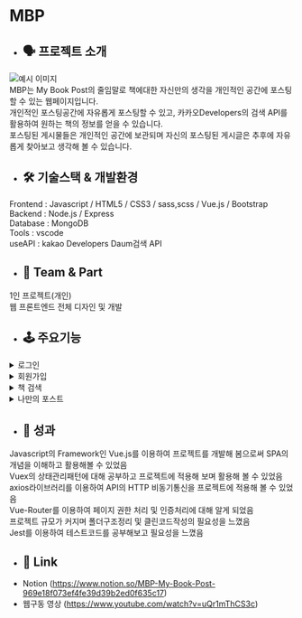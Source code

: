 # MBP
  * ## 🗣 프로젝트 소개
  ![예시 이미지](https://s3.us-west-2.amazonaws.com/secure.notion-static.com/23fe158a-b205-4ed8-a121-c4edd0072df3/%EA%B2%80%EC%83%89.png?X-Amz-Algorithm=AWS4-HMAC-SHA256&X-Amz-Content-Sha256=UNSIGNED-PAYLOAD&X-Amz-Credential=AKIAT73L2G45EIPT3X45%2F20211203%2Fus-west-2%2Fs3%2Faws4_request&X-Amz-Date=20211203T063940Z&X-Amz-Expires=86400&X-Amz-Signature=6bff620943854a00543547ec2193dd5cda2212277b27729752c00d04ef02c4aa&X-Amz-SignedHeaders=host&response-content-disposition=filename%20%3D%22%25EA%25B2%2580%25EC%2583%2589.PNG.png%22&x-id=GetObject)   
MBP는 My Book Post의 줄임말로 책에대한 자신만의 생각을 개인적인 공간에 포스팅 할 수 있는 웹페이지입니다.   
개인적인 포스팅공간에 자유롭게 포스팅할 수 있고, 카카오Developers의 검색 API를 활용하여 원하는 책의 정보를 얻을 수 있습니다.   
포스팅된 게시물들은 개인적인 공간에 보관되며 자신의 포스팅된 게시글은 추후에 자유롭게 찾아보고 생각해 볼 수 있습니다.


* ## 🛠 기술스택 & 개발환경
Frontend : Javascript / HTML5 / CSS3 / sass,scss / Vue.js / Bootstrap    
Backend : Node.js / Express    
Database : MongoDB      
Tools : vscode   
useAPI : kakao Developers Daum검색 API

* ## 🤚 Team & Part  
1인 프로젝트(개인)      
웹 프론트엔드 전체 디자인 및 개발   

 



* ## 🕹 주요기능
 
 <details><summary>로그인</summary>
 
  ![예시 이미지](https://s3.us-west-2.amazonaws.com/secure.notion-static.com/7a9233a7-d756-4ce6-96b9-e5bdfe9e573a/%E3%84%B9.png?X-Amz-Algorithm=AWS4-HMAC-SHA256&X-Amz-Credential=AKIAT73L2G45EIPT3X45%2F20211115%2Fus-west-2%2Fs3%2Faws4_request&X-Amz-Date=20211115T153854Z&X-Amz-Expires=86400&X-Amz-Signature=d6d3aa42d06f75900b58cb6250dfe44a4ba722d3a5d692c8201ae3b67b3947a6&X-Amz-SignedHeaders=host&response-content-disposition=filename%20%3D%22%25E3%2584%25B9.png%22)   
  * 로그인페이지 -> 아이디,비밀번호입력 -> 로그인버튼 -> 로그인
  * 우측 상단의 로그인탭 클릭 후 로그인페이지로 이동   
  * 이메일형식으로 아이디작성 (ex: joheegun@gmail.com)   
  * 로그인 성공시 포스트작성 가능
 
 </details> 
 <details><summary>회원가입</summary>
 
  ![예시 이미지](https://s3.us-west-2.amazonaws.com/secure.notion-static.com/9dda1e7e-232d-4579-ace7-b06c76ed77d8/%ED%9A%8C%EC%9B%90.png?X-Amz-Algorithm=AWS4-HMAC-SHA256&X-Amz-Credential=AKIAT73L2G45EIPT3X45%2F20211115%2Fus-west-2%2Fs3%2Faws4_request&X-Amz-Date=20211115T154038Z&X-Amz-Expires=86400&X-Amz-Signature=948a6ce8c1363f815fd663288effe60e3e0cc3822f08e77d94a803ab31013929&X-Amz-SignedHeaders=host&response-content-disposition=filename%20%3D%22%25ED%259A%258C%25EC%259B%2590.png%22)   
  * 회원가입페이지 -> 아이디,비밀번호등 개인정보 입력 -> 회원가입버튼 -> 회원가입완료
  * 상단의 회원가입탭 클릭 후 회원가입페이지로 이동   
  * 이메일형식으로 아이디작성   
  * 회원가입 성공시 로그인페이지로 이동   
  </details>  
 <details><summary>책 검색</summary>
 
  ![예시 이미지](https://s3.us-west-2.amazonaws.com/secure.notion-static.com/c8518dbb-dd27-42ab-b657-bab71f704790/%E3%85%88.png?X-Amz-Algorithm=AWS4-HMAC-SHA256&X-Amz-Credential=AKIAT73L2G45EIPT3X45%2F20211115%2Fus-west-2%2Fs3%2Faws4_request&X-Amz-Date=20211115T154219Z&X-Amz-Expires=86400&X-Amz-Signature=348524afad7434829b27add26fcd1eb7ee77072b9b54e613035e93f1494009fd&X-Amz-SignedHeaders=host&response-content-disposition=filename%20%3D%22%25E3%2585%2588.png%22)   
   ![예시 이미지](https://s3.us-west-2.amazonaws.com/secure.notion-static.com/bb0fb969-6a89-47cd-b079-d585ddac0ff7/%E3%85%91.png?X-Amz-Algorithm=AWS4-HMAC-SHA256&X-Amz-Credential=AKIAT73L2G45EIPT3X45%2F20211115%2Fus-west-2%2Fs3%2Faws4_request&X-Amz-Date=20211115T154232Z&X-Amz-Expires=86400&X-Amz-Signature=b7f20b068958fa351d9516c3d2c18ef794fe6bad61e96638d1db9b570843115e&X-Amz-SignedHeaders=host&response-content-disposition=filename%20%3D%22%25E3%2585%2591.png%22)   
  * 상단 책 검색탭 클릭 후 검색페이지 이동
  * 로그인이 되어 있지 않는 비회원도 이용 가능한 서비스           
  * 원하는 검색조건을 설정하고 검색버튼클릭   
  * 검색조건에 따라 검색결과가 리스트형식으로 나열됨   
  * 개별 아이템 클릭 시 해당 책에대한 URL로 이동   
  </details>  
 <details><summary>나만의 포스트</summary>
 
  ![예시 이미지](https://s3.us-west-2.amazonaws.com/secure.notion-static.com/6309d035-8699-48d3-b4e6-0d72be65a886/%E3%85%8D.png?X-Amz-Algorithm=AWS4-HMAC-SHA256&X-Amz-Credential=AKIAT73L2G45EIPT3X45%2F20211115%2Fus-west-2%2Fs3%2Faws4_request&X-Amz-Date=20211115T154654Z&X-Amz-Expires=86400&X-Amz-Signature=35b07d60af6e9b55fd17a825c50eaf784c1c0a956d56ff97053bfd48bd9dd2de&X-Amz-SignedHeaders=host&response-content-disposition=filename%20%3D%22%25E3%2585%258D.png%22)    
   ![예시 이미지](https://s3.us-west-2.amazonaws.com/secure.notion-static.com/39c15ff3-87d7-4fd4-9f53-d1d291cce72e/%E3%85%8B.png?X-Amz-Algorithm=AWS4-HMAC-SHA256&X-Amz-Credential=AKIAT73L2G45EIPT3X45%2F20211115%2Fus-west-2%2Fs3%2Faws4_request&X-Amz-Date=20211115T154708Z&X-Amz-Expires=86400&X-Amz-Signature=dbb63cf3cc1b03d9dfd3a9d936c5947dbc285282ace63145bda9cf7459c43ffa&X-Amz-SignedHeaders=host&response-content-disposition=filename%20%3D%22%25E3%2585%258B.png%22)    
  * 상단 나만의포스트탭 클릭 후 페이지 이동
  * 로그인이 되어있는 회원만 이용가능한 서비스   
  * 우측하단 작성아이콘 클릭 후 작성페이지 이동         
  * 제목,내용을 입력하고 글 작성버튼 클릭   
  * 자신이 포스트한 내용이 카드형태로 나타남   
  * 수정,삭제아이콘 클릭시 해당 작업 수행   
  </details>   
 
   
 
* ## 📕 성과 
Javascript의 Framework인 Vue.js를 이용하여 프로젝트를 개발해 봄으로써 SPA의 개념을 이해하고 활용해볼 수 있었음     
Vuex의 상태관리패턴에 대해 공부하고 프로젝트에 적용해 보며 활용해 볼 수 있었음        
axios라이브러리를 이용하여 API의 HTTP 비동기통신을 프로젝트에 적용해 볼 수 있었음    
Vue-Router를 이용하여 페이지 권한 처리 및 인증처리에 대해 알게 되었음      
프로젝트 규모가 커지며 폴더구조정리 및 클린코드작성의 필요성을 느꼈음    
Jest를 이용하여 테스트코드를 공부해보고 필요성을 느꼈음   



* ## 📎 Link   
* Notion (https://www.notion.so/MBP-My-Book-Post-969e18f073ef4fe39d39b2ed0f635c17)   
* 웹구동 영상 (https://www.youtube.com/watch?v=uQr1mThCS3c)

